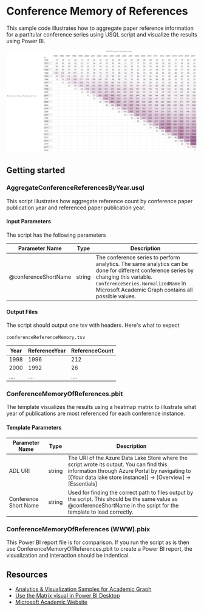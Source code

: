 # Conference Memory of References

This sample code illustrates how to aggregate paper reference information for a partitular conference series using USQL script and visualize the results using Power BI.

![](/images/PBIConferenceMemoryOfReferences(WWW).png "WWW memory of references") 

## Getting started

### AggregateConferenceReferencesByYear.usql

This script illustrates how aggregate reference count by conference paper publication year and referenced paper publication year.


#### Input Parameters

The script has the following parameters

| Parameter Name |  Type  |                  Description                  |
|----------------|--------|-----------------------------------------------|
|  @conferenceShortName    | string | The conference series to perform analytics. The same analytics can be done for different conference series by changing this variable. `ConferenceSeries.NormalizedName` in Microsoft Academic Graph contains all possible values.|



#### Output Files

The script should output one tsv with headers. Here's what to expect

`conferenceReferenceMemory.tsv`

| Year  | ReferenceYear | ReferenceCount |
|-------|---------------|----------------|
| 1998  |     1996      |      212       |
| 2000  |     1992      |      26        |
| ....  |     ....      |     ....       |


### ConferenceMemoryOfReferences.pbit

The template visualizes the results using a heatmap matrix to illustrate what year of publications are most referenced for each conference instance.

 

#### Template Parameters
| Parameter Name |  Type  |                  Description                  |
|----------------|--------|-----------------------------------------------|
|  ADL URI    | string | The URI of the Azure Data Lake Store where the script wrote its output. You can find this information through Azure Portal by navigating to [{Your data lake store instance}] -> [Overview] -> [Essentials]  |
| Conference Short Name | string | Used for finding the correct path to files output by the script. This should be the same value as @conferenceShortName in the script for the template to load correctly. |


### ConferenceMemoryOfReferences (WWW).pbix

This Power BI report file is for comparison. If you run the script as is then use ConferenceMemoryOfReferences.pbit to create a Power BI report, the visualization and interaction should be indentical. 

## Resources

- [Analytics & Visualization Samples for Academic Graph](/README.md)
- [Use the Matrix visual in Power BI Desktop](https://docs.microsoft.com/en-us/power-bi/desktop-matrix-visual)
- [Microsoft Academic Website](https://academic.microsoft.com/)